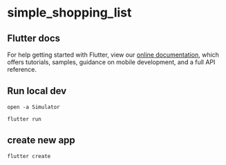 # simple_shopping_list

## Flutter docs

For help getting started with Flutter, view our
[online documentation](https://flutter.dev/docs), which offers tutorials,
samples, guidance on mobile development, and a full API reference.

## Run local dev

`open -a Simulator`

`flutter run`

## create new app

`flutter create`
